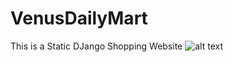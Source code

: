 # VenusDailyMart
This is a Static DJango Shopping Website 
![alt text](https://github.com/chinmaya943/venus-daily-mart/Screenshots/Home.png)
